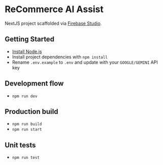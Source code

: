 # ReCommerce AI Assist

NextJS project scaffolded via [Firebase Studio](https://studio.firebase.google.com/).


## Getting Started

- [Install Node.js](https://nodejs.org/en/download/)
- Install project dependencies with `npm install`
- Rename `.env.example` to `.env` and update with your `GOOGLE/GEMINI` API key

## Development flow

- `npm run dev`

## Production build

- `npm run build`
- `npm run start`

## Unit tests

- `npm run test`

